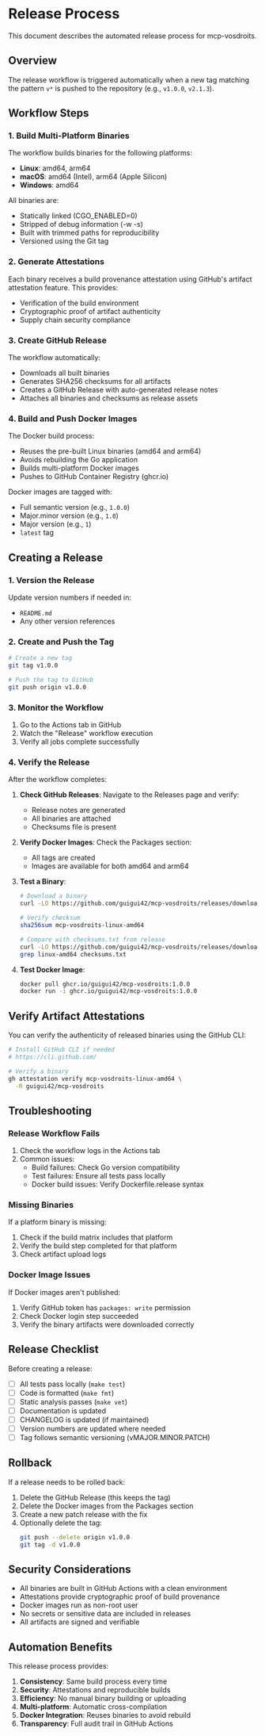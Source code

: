 # Release Process

This document describes the automated release process for mcp-vosdroits.

## Overview

The release workflow is triggered automatically when a new tag matching the pattern `v*` is pushed to the repository (e.g., `v1.0.0`, `v2.1.3`).

## Workflow Steps

### 1. Build Multi-Platform Binaries

The workflow builds binaries for the following platforms:

- **Linux**: amd64, arm64
- **macOS**: amd64 (Intel), arm64 (Apple Silicon)
- **Windows**: amd64

All binaries are:
- Statically linked (CGO_ENABLED=0)
- Stripped of debug information (-w -s)
- Built with trimmed paths for reproducibility
- Versioned using the Git tag

### 2. Generate Attestations

Each binary receives a build provenance attestation using GitHub's artifact attestation feature. This provides:
- Verification of the build environment
- Cryptographic proof of artifact authenticity
- Supply chain security compliance

### 3. Create GitHub Release

The workflow automatically:
- Downloads all built binaries
- Generates SHA256 checksums for all artifacts
- Creates a GitHub Release with auto-generated release notes
- Attaches all binaries and checksums as release assets

### 4. Build and Push Docker Images

The Docker build process:
- Reuses the pre-built Linux binaries (amd64 and arm64)
- Avoids rebuilding the Go application
- Builds multi-platform Docker images
- Pushes to GitHub Container Registry (ghcr.io)

Docker images are tagged with:
- Full semantic version (e.g., `1.0.0`)
- Major.minor version (e.g., `1.0`)
- Major version (e.g., `1`)
- `latest` tag

## Creating a Release

### 1. Version the Release

Update version numbers if needed in:
- `README.md`
- Any other version references

### 2. Create and Push the Tag

```bash
# Create a new tag
git tag v1.0.0

# Push the tag to GitHub
git push origin v1.0.0
```

### 3. Monitor the Workflow

1. Go to the Actions tab in GitHub
2. Watch the "Release" workflow execution
3. Verify all jobs complete successfully

### 4. Verify the Release

After the workflow completes:

1. **Check GitHub Releases**: Navigate to the Releases page and verify:
   - Release notes are generated
   - All binaries are attached
   - Checksums file is present

2. **Verify Docker Images**: Check the Packages section:
   - All tags are created
   - Images are available for both amd64 and arm64

3. **Test a Binary**:
   ```bash
   # Download a binary
   curl -LO https://github.com/guigui42/mcp-vosdroits/releases/download/v1.0.0/mcp-vosdroits-linux-amd64
   
   # Verify checksum
   sha256sum mcp-vosdroits-linux-amd64
   
   # Compare with checksums.txt from release
   curl -LO https://github.com/guigui42/mcp-vosdroits/releases/download/v1.0.0/checksums.txt
   grep linux-amd64 checksums.txt
   ```

4. **Test Docker Image**:
   ```bash
   docker pull ghcr.io/guigui42/mcp-vosdroits:1.0.0
   docker run -i ghcr.io/guigui42/mcp-vosdroits:1.0.0
   ```

## Verify Artifact Attestations

You can verify the authenticity of released binaries using the GitHub CLI:

```bash
# Install GitHub CLI if needed
# https://cli.github.com/

# Verify a binary
gh attestation verify mcp-vosdroits-linux-amd64 \
  -R guigui42/mcp-vosdroits
```

## Troubleshooting

### Release Workflow Fails

1. Check the workflow logs in the Actions tab
2. Common issues:
   - Build failures: Check Go version compatibility
   - Test failures: Ensure all tests pass locally
   - Docker build issues: Verify Dockerfile.release syntax

### Missing Binaries

If a platform binary is missing:
1. Check if the build matrix includes that platform
2. Verify the build step completed for that platform
3. Check artifact upload logs

### Docker Image Issues

If Docker images aren't published:
1. Verify GitHub token has `packages: write` permission
2. Check Docker login step succeeded
3. Verify the binary artifacts were downloaded correctly

## Release Checklist

Before creating a release:

- [ ] All tests pass locally (`make test`)
- [ ] Code is formatted (`make fmt`)
- [ ] Static analysis passes (`make vet`)
- [ ] Documentation is updated
- [ ] CHANGELOG is updated (if maintained)
- [ ] Version numbers are updated where needed
- [ ] Tag follows semantic versioning (vMAJOR.MINOR.PATCH)

## Rollback

If a release needs to be rolled back:

1. Delete the GitHub Release (this keeps the tag)
2. Delete the Docker images from the Packages section
3. Create a new patch release with the fix
4. Optionally delete the tag:
   ```bash
   git push --delete origin v1.0.0
   git tag -d v1.0.0
   ```

## Security Considerations

- All binaries are built in GitHub Actions with a clean environment
- Attestations provide cryptographic proof of build provenance
- Docker images run as non-root user
- No secrets or sensitive data are included in releases
- All artifacts are signed and verifiable

## Automation Benefits

This release process provides:

1. **Consistency**: Same build process every time
2. **Security**: Attestations and reproducible builds
3. **Efficiency**: No manual binary building or uploading
4. **Multi-platform**: Automatic cross-compilation
5. **Docker Integration**: Reuses binaries to avoid rebuild
6. **Transparency**: Full audit trail in GitHub Actions
